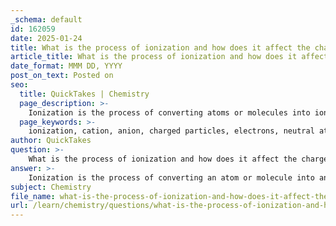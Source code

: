 ```yaml
---
_schema: default
id: 162059
date: 2025-01-24
title: What is the process of ionization and how does it affect the charge of particles?
article_title: What is the process of ionization and how does it affect the charge of particles?
date_format: MMM DD, YYYY
post_on_text: Posted on
seo:
  title: QuickTakes | Chemistry
  page_description: >-
    Ionization is the process of converting atoms or molecules into ions by adding or removing charged particles, primarily electrons, which results in the formation of cations and anions essential for various chemical and biological processes.
  page_keywords: >-
    ionization, cation, anion, charged particles, electrons, neutral atom, sodium ion, chloride ion, chemical reactions, ionic compounds, protons, Coulomb's law, biological processes, nerve impulse transmission, muscle contraction
author: QuickTakes
question: >-
    What is the process of ionization and how does it affect the charge of particles?
answer: >-
    Ionization is the process of converting an atom or molecule into an ion by adding or removing charged particles, typically electrons. This process can significantly affect the charge of particles, leading to the formation of cations and anions. \n\nWhen an atom loses one or more electrons, it becomes a positively charged ion known as a cation. For example, when a neutral sodium atom (Na) loses an electron, it transforms into a sodium ion (Na+), which can be represented by the equation:\n\n$$\n\text{Na}(s) \rightarrow \text{Na}^+(aq) + e^-\n$$\n\nConversely, when an atom gains electrons, it becomes a negatively charged ion known as an anion. For instance, when a chlorine atom (Cl) gains an electron, it becomes a chloride ion (Cl-).\n\nThe charge of an ion is determined by the difference between the number of protons (positively charged) and electrons (negatively charged) in the atom. If an atom has more protons than electrons, it will have a positive charge; if it has more electrons than protons, it will have a negative charge.\n\nIonization is crucial in various chemical reactions and is essential for the formation of ionic compounds. Additionally, ions play vital roles in biological processes, such as nerve impulse transmission and muscle contraction. The interactions between charged particles, governed by Coulomb's law, dictate how these ions behave in different environments, influencing their reactivity and the nature of chemical reactions they participate in. \n\nIn summary, ionization alters the charge of particles by either adding or removing electrons, leading to the formation of cations and anions, which are fundamental to many chemical and biological processes.
subject: Chemistry
file_name: what-is-the-process-of-ionization-and-how-does-it-affect-the-charge-of-particles.md
url: /learn/chemistry/questions/what-is-the-process-of-ionization-and-how-does-it-affect-the-charge-of-particles
---
```


&nbsp;
